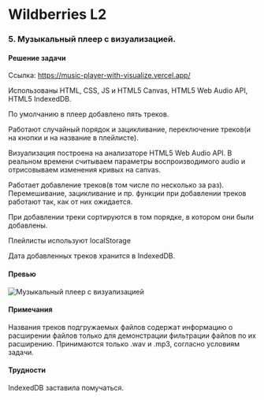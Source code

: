 # Wildberries L2

### 5. Музыкальный плеер с визуализацией.

#### Решение задачи

Ссылка: https://music-player-with-visualize.vercel.app/

Использованы HTML, CSS, JS и HTML5 Canvas, HTML5 Web Audio API, HTML5 IndexedDB.

По умолчанию в плеер добавлено пять треков.

Работают случайный порядок и зацикливание, переключение треков(и на кнопки и на название в плейлисте).

Визуализация построена на анализаторе HTML5 Web Audio API. В реальном времени считываем параметры воспроизводимого audio и отрисовываем изменения кривых на canvas.

Работает добавление треков(в том числе по несколько за раз). Перемешивание, зацикливание и пр. функции при добавлении треков работают так, как от них ожидается.

При добавлении треки сортируются в том порядке, в котором они были добавлены.

Плейлисты используют localStorage

Дата добавленных треков хранится в IndexedDB.

#### Превью

![Музыкальный плеер с визуализацией](./readme_gif.gif)

#### Примечания

Названия треков подгружаемых файлов содержат информацию о расширении файлов только для демонстрации фильтрации файлов по их расширению. Принимаются только .wav и .mp3, согласно условиям задачи.

#### Трудности

IndexedDB заставила помучаться.
